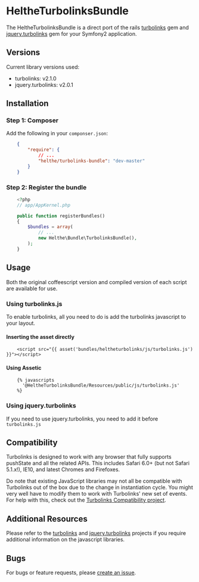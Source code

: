 # HeltheTurbolinksBundle

The HeltheTurbolinksBundle is a direct port of the rails [turbolinks](https://github.com/rails/turbolinks) gem
and [jquery.turbolinks](https://github.com/kossnocorp/jquery.turbolinks) gem for your Symfony2 application.

## Versions

Current library versions used:

 * turbolinks: v2.1.0
 * jquery.turbolinks: v2.0.1

## Installation

### Step 1: Composer

Add the following in your `componser.json`:

```json
    {
        "require": {
            // ...
            "helthe/turbolinks-bundle": "dev-master"
        }
    }
```

### Step 2: Register the bundle

```php
    <?php
    // app/AppKernel.php

    public function registerBundles()
    {
        $bundles = array(
            // ...
            new Helthe\Bundle\TurbolinksBundle(),
        );
    }
```


## Usage

Both the original coffeescript version and compiled version of each script are available for use.

### Using turbolinks.js

To enable turbolinks, all you need to do is add the turbolinks javascript to your layout.

#### Inserting the asset directly

```twig
    <script src="{{ asset('bundles/heltheturbolinks/js/turbolinks.js') }}"></script>
```

#### Using Assetic

```twig
    {% javascripts
      '@HeltheTurbolinksBundle/Resources/public/js/turbolinks.js'
    %}
```

### Using jquery.turbolinks

If you need to use jquery.turbolinks, you need to add it before `turbolinks.js`

## Compatibility

Turbolinks is designed to work with any browser that fully supports pushState and
all the related APIs. This includes Safari 6.0+ (but not Safari 5.1.x!), IE10,
and latest Chromes and Firefoxes.

Do note that existing JavaScript libraries may not all be compatible with
Turbolinks out of the box due to the change in instantiation cycle. You might
very well have to modify them to work with Turbolinks' new set of events. For
help with this, check out the [Turbolinks Compatibility project](http://reed.github.io/turbolinks-compatibility).

## Additional Resources

Please refer to the [turbolinks](https://github.com/rails/turbolinks) and
[jquery.turbolinks](https://github.com/kossnocorp/jquery.turbolinks) projects
if you require additional information on the javascript libraries.

## Bugs

For bugs or feature requests, please [create an issue](https://github.com/helthe/TurbolinksBundle/issues/new).
